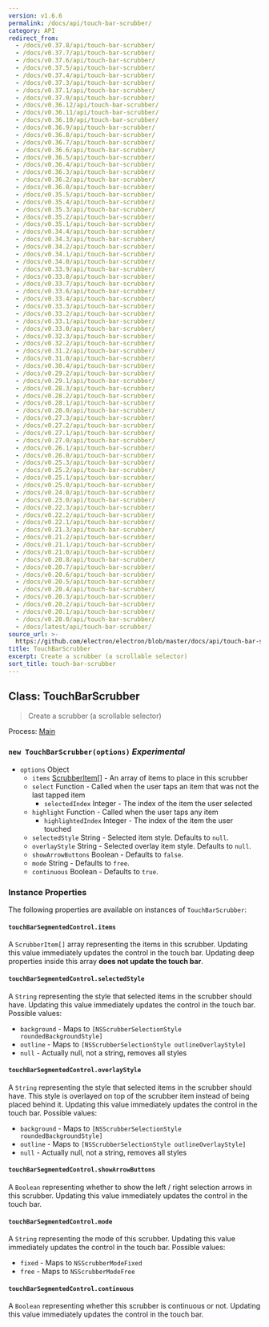 ```yaml
---
version: v1.6.6
permalink: /docs/api/touch-bar-scrubber/
category: API
redirect_from:
  - /docs/v0.37.8/api/touch-bar-scrubber/
  - /docs/v0.37.7/api/touch-bar-scrubber/
  - /docs/v0.37.6/api/touch-bar-scrubber/
  - /docs/v0.37.5/api/touch-bar-scrubber/
  - /docs/v0.37.4/api/touch-bar-scrubber/
  - /docs/v0.37.3/api/touch-bar-scrubber/
  - /docs/v0.37.1/api/touch-bar-scrubber/
  - /docs/v0.37.0/api/touch-bar-scrubber/
  - /docs/v0.36.12/api/touch-bar-scrubber/
  - /docs/v0.36.11/api/touch-bar-scrubber/
  - /docs/v0.36.10/api/touch-bar-scrubber/
  - /docs/v0.36.9/api/touch-bar-scrubber/
  - /docs/v0.36.8/api/touch-bar-scrubber/
  - /docs/v0.36.7/api/touch-bar-scrubber/
  - /docs/v0.36.6/api/touch-bar-scrubber/
  - /docs/v0.36.5/api/touch-bar-scrubber/
  - /docs/v0.36.4/api/touch-bar-scrubber/
  - /docs/v0.36.3/api/touch-bar-scrubber/
  - /docs/v0.36.2/api/touch-bar-scrubber/
  - /docs/v0.36.0/api/touch-bar-scrubber/
  - /docs/v0.35.5/api/touch-bar-scrubber/
  - /docs/v0.35.4/api/touch-bar-scrubber/
  - /docs/v0.35.3/api/touch-bar-scrubber/
  - /docs/v0.35.2/api/touch-bar-scrubber/
  - /docs/v0.35.1/api/touch-bar-scrubber/
  - /docs/v0.34.4/api/touch-bar-scrubber/
  - /docs/v0.34.3/api/touch-bar-scrubber/
  - /docs/v0.34.2/api/touch-bar-scrubber/
  - /docs/v0.34.1/api/touch-bar-scrubber/
  - /docs/v0.34.0/api/touch-bar-scrubber/
  - /docs/v0.33.9/api/touch-bar-scrubber/
  - /docs/v0.33.8/api/touch-bar-scrubber/
  - /docs/v0.33.7/api/touch-bar-scrubber/
  - /docs/v0.33.6/api/touch-bar-scrubber/
  - /docs/v0.33.4/api/touch-bar-scrubber/
  - /docs/v0.33.3/api/touch-bar-scrubber/
  - /docs/v0.33.2/api/touch-bar-scrubber/
  - /docs/v0.33.1/api/touch-bar-scrubber/
  - /docs/v0.33.0/api/touch-bar-scrubber/
  - /docs/v0.32.3/api/touch-bar-scrubber/
  - /docs/v0.32.2/api/touch-bar-scrubber/
  - /docs/v0.31.2/api/touch-bar-scrubber/
  - /docs/v0.31.0/api/touch-bar-scrubber/
  - /docs/v0.30.4/api/touch-bar-scrubber/
  - /docs/v0.29.2/api/touch-bar-scrubber/
  - /docs/v0.29.1/api/touch-bar-scrubber/
  - /docs/v0.28.3/api/touch-bar-scrubber/
  - /docs/v0.28.2/api/touch-bar-scrubber/
  - /docs/v0.28.1/api/touch-bar-scrubber/
  - /docs/v0.28.0/api/touch-bar-scrubber/
  - /docs/v0.27.3/api/touch-bar-scrubber/
  - /docs/v0.27.2/api/touch-bar-scrubber/
  - /docs/v0.27.1/api/touch-bar-scrubber/
  - /docs/v0.27.0/api/touch-bar-scrubber/
  - /docs/v0.26.1/api/touch-bar-scrubber/
  - /docs/v0.26.0/api/touch-bar-scrubber/
  - /docs/v0.25.3/api/touch-bar-scrubber/
  - /docs/v0.25.2/api/touch-bar-scrubber/
  - /docs/v0.25.1/api/touch-bar-scrubber/
  - /docs/v0.25.0/api/touch-bar-scrubber/
  - /docs/v0.24.0/api/touch-bar-scrubber/
  - /docs/v0.23.0/api/touch-bar-scrubber/
  - /docs/v0.22.3/api/touch-bar-scrubber/
  - /docs/v0.22.2/api/touch-bar-scrubber/
  - /docs/v0.22.1/api/touch-bar-scrubber/
  - /docs/v0.21.3/api/touch-bar-scrubber/
  - /docs/v0.21.2/api/touch-bar-scrubber/
  - /docs/v0.21.1/api/touch-bar-scrubber/
  - /docs/v0.21.0/api/touch-bar-scrubber/
  - /docs/v0.20.8/api/touch-bar-scrubber/
  - /docs/v0.20.7/api/touch-bar-scrubber/
  - /docs/v0.20.6/api/touch-bar-scrubber/
  - /docs/v0.20.5/api/touch-bar-scrubber/
  - /docs/v0.20.4/api/touch-bar-scrubber/
  - /docs/v0.20.3/api/touch-bar-scrubber/
  - /docs/v0.20.2/api/touch-bar-scrubber/
  - /docs/v0.20.1/api/touch-bar-scrubber/
  - /docs/v0.20.0/api/touch-bar-scrubber/
  - /docs/latest/api/touch-bar-scrubber/
source_url: >-
  https://github.com/electron/electron/blob/master/docs/api/touch-bar-scrubber.md
title: TouchBarScrubber
excerpt: Create a scrubber (a scrollable selector)
sort_title: touch-bar-scrubber
---
```




<!--


                                      ::::
                                    :o+//+o:
                                    +o    oo-
                                    :o+//oo/+o/
                                      -::-   -oo:
                                               /s/
                      -::::::::-                :s/  :::--
                  :+oo+////////+:        -:/+oo/ :s:-///++oo+:
                /o+:                -/+oo+/:-     +o-      -:+o:
               /s:              -:+o+/:           -o+         :s/
              -s/            -/oo/:                /s-         +s-
              -s/         -/oo/-                   -s/         /s-
               oo       :+o/-                       oo         oo
               -s/    :oo/                          /s-       /s-
                :s/ :oo:              -::-          /s-      /s:
                  -+o/               /ssss/         :s:    -+o-
                 :o+--               /ssss/         :s:   :o+-
                :s/  +o:              -::-          /s-   --
               -s/    :+o/-                         /s-
               oo       -+o+-                       oo
              -s/         -/oo/-                   -s/
             -+soo+:         -/oo/:                /s-      /oooo+-
             o+   :s:           -:+o+/:-          -o+      /s:  -oo
             oo:--/s:       ::      -:+oo+/:-     -/-      /s/--:o+
              :+++/-        :s:          -:/+ooo++//////++oo//+o+:
                             /s:                --::::::--
                              /s/              /s-
                               :oo:          :oo:
                                 /oo/-    -/oo/
                                   -/+oooo+/-





                   _______  _______  _______  _______  __
                  |       ||       ||       ||       ||  |
                  |  _____||_     _||   _   ||    _  ||  |
                  | |_____   |   |  |  | |  ||   |_| ||  |
                  |_____  |  |   |  |  |_|  ||    ___||__|
                   _____| |  |   |  |       ||   |     __
                  |_______|  |___|  |_______||___|    |__|


    This file is generated automatically, so it should not be edited.

    To make changes, head over to the electron/electron repository:

    https://github.com/electron/electron/blob/master/docs/api/touch-bar-scrubber.md

    Thanks!

-->
## Class: TouchBarScrubber

> Create a scrubber (a scrollable selector)

Process: [Main]({{site.baseurl}}/docs/tutorial/quick-start#main-process)

### `new TouchBarScrubber(options)` _Experimental_

*   `options` Object
    *   `items` [ScrubberItem[]]({{site.baseurl}}/docs/api/structures/scrubber-item) - An array of items to place in this scrubber
    *   `select` Function - Called when the user taps an item that was not the last tapped item
        *   `selectedIndex` Integer - The index of the item the user selected
    *   `highlight` Function - Called when the user taps any item
        *   `highlightedIndex` Integer - The index of the item the user touched
    *   `selectedStyle` String - Selected item style. Defaults to `null`.
    *   `overlayStyle` String - Selected overlay item style. Defaults to `null`.
    *   `showArrowButtons` Boolean - Defaults to `false`.
    *   `mode` String - Defaults to `free`.
    *   `continuous` Boolean - Defaults to `true`.

### Instance Properties

The following properties are available on instances of `TouchBarScrubber`:

#### `touchBarSegmentedControl.items`

A `ScrubberItem[]` array representing the items in this scrubber. Updating this value immediately updates the control in the touch bar. Updating deep properties inside this array **does not update the touch bar**.

#### `touchBarSegmentedControl.selectedStyle`

A `String` representing the style that selected items in the scrubber should have. Updating this value immediately updates the control in the touch bar. Possible values:

*   `background` - Maps to `[NSScrubberSelectionStyle roundedBackgroundStyle]`
*   `outline` - Maps to `[NSScrubberSelectionStyle outlineOverlayStyle]`
*   `null` - Actually null, not a string, removes all styles

#### `touchBarSegmentedControl.overlayStyle`

A `String` representing the style that selected items in the scrubber should have. This style is overlayed on top of the scrubber item instead of being placed behind it. Updating this value immediately updates the control in the touch bar. Possible values:

*   `background` - Maps to `[NSScrubberSelectionStyle roundedBackgroundStyle]`
*   `outline` - Maps to `[NSScrubberSelectionStyle outlineOverlayStyle]`
*   `null` - Actually null, not a string, removes all styles

#### `touchBarSegmentedControl.showArrowButtons`

A `Boolean` representing whether to show the left / right selection arrows in this scrubber. Updating this value immediately updates the control in the touch bar.

#### `touchBarSegmentedControl.mode`

A `String` representing the mode of this scrubber. Updating this value immediately updates the control in the touch bar. Possible values:

*   `fixed` - Maps to `NSScrubberModeFixed`
*   `free` - Maps to `NSScrubberModeFree`

#### `touchBarSegmentedControl.continuous`

A `Boolean` representing whether this scrubber is continuous or not. Updating this value immediately updates the control in the touch bar.
